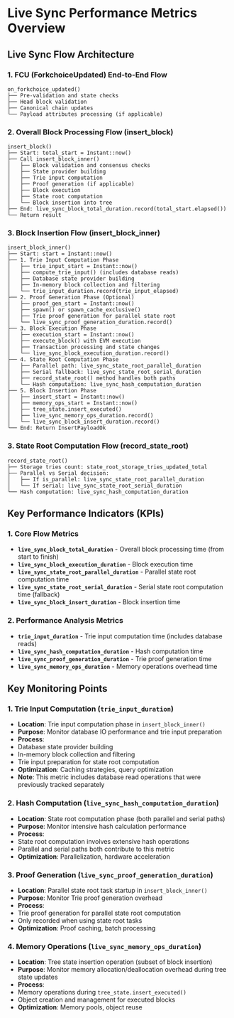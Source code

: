 # Live Sync Performance Metrics Overview

## Live Sync Flow Architecture

### 1. FCU (ForkchoiceUpdated) End-to-End Flow

```
on_forkchoice_updated()
├── Pre-validation and state checks
├── Head block validation
├── Canonical chain updates
└── Payload attributes processing (if applicable)
```

### 2. Overall Block Processing Flow (insert_block)

```
insert_block()
├── Start: total_start = Instant::now()
├── Call insert_block_inner()
│   ├── Block validation and consensus checks
│   ├── State provider building
│   ├── Trie input computation
│   ├── Proof generation (if applicable)
│   ├── Block execution
│   ├── State root computation
│   └── Block insertion into tree
├── End: live_sync_block_total_duration.record(total_start.elapsed())
└── Return result
```

### 3. Block Insertion Flow (insert_block_inner)

```
insert_block_inner()
├── Start: start = Instant::now()
├── 1. Trie Input Computation Phase
│   ├── trie_input_start = Instant::now()
│   ├── compute_trie_input() (includes database reads)
│   ├── Database state provider building
│   ├── In-memory block collection and filtering
│   └── trie_input_duration.record(trie_input_elapsed)
├── 2. Proof Generation Phase (Optional)
│   ├── proof_gen_start = Instant::now()
│   ├── spawn() or spawn_cache_exclusive()
│   ├── Trie proof generation for parallel state root
│   └── live_sync_proof_generation_duration.record()
├── 3. Block Execution Phase
│   ├── execution_start = Instant::now()
│   ├── execute_block() with EVM execution
│   ├── Transaction processing and state changes
│   └── live_sync_block_execution_duration.record()
├── 4. State Root Computation Phase
│   ├── Parallel path: live_sync_state_root_parallel_duration
│   ├── Serial fallback: live_sync_state_root_serial_duration
│   ├── record_state_root() method handles both paths
│   └── Hash computation: live_sync_hash_computation_duration
├── 5. Block Insertion Phase
│   ├── insert_start = Instant::now()
│   ├── memory_ops_start = Instant::now()
│   ├── tree_state.insert_executed()
│   ├── live_sync_memory_ops_duration.record()
│   └── live_sync_block_insert_duration.record()
└── End: Return InsertPayloadOk
```

### 3. State Root Computation Flow (record_state_root)

```
record_state_root()
├── Storage tries count: state_root_storage_tries_updated_total
├── Parallel vs Serial decision:
│   ├── If is_parallel: live_sync_state_root_parallel_duration
│   └── If serial: live_sync_state_root_serial_duration
└── Hash computation: live_sync_hash_computation_duration
```

## Key Performance Indicators (KPIs)

### 1. Core Flow Metrics

-   **`live_sync_block_total_duration`** - Overall block processing time (from start to finish)
-   **`live_sync_block_execution_duration`** - Block execution time
-   **`live_sync_state_root_parallel_duration`** - Parallel state root computation time
-   **`live_sync_state_root_serial_duration`** - Serial state root computation time (fallback)
-   **`live_sync_block_insert_duration`** - Block insertion time

### 2. Performance Analysis Metrics

-   **`trie_input_duration`** - Trie input computation time (includes database reads)
-   **`live_sync_hash_computation_duration`** - Hash computation time
-   **`live_sync_proof_generation_duration`** - Trie proof generation time
-   **`live_sync_memory_ops_duration`** - Memory operations overhead time

## Key Monitoring Points

### 1. Trie Input Computation (`trie_input_duration`)

-   **Location**: Trie input computation phase in `insert_block_inner()`
-   **Purpose**: Monitor database IO performance and trie input preparation
-   **Process**: 
  - Database state provider building
  - In-memory block collection and filtering
  - Trie input preparation for state root computation
-   **Optimization**: Caching strategies, query optimization
-   **Note**: This metric includes database read operations that were previously tracked separately

### 2. Hash Computation (`live_sync_hash_computation_duration`)

-   **Location**: State root computation phase (both parallel and serial paths)
-   **Purpose**: Monitor intensive hash calculation performance
-   **Process**: 
  - State root computation involves extensive hash operations
  - Parallel and serial paths both contribute to this metric
-   **Optimization**: Parallelization, hardware acceleration

### 3. Proof Generation (`live_sync_proof_generation_duration`)

-   **Location**: Parallel state root task startup in `insert_block_inner()`
-   **Purpose**: Monitor Trie proof generation overhead
-   **Process**: 
  - Trie proof generation for parallel state root computation
  - Only recorded when using state root tasks
-   **Optimization**: Proof caching, batch processing

### 4. Memory Operations (`live_sync_memory_ops_duration`)

-   **Location**: Tree state insertion operation (subset of block insertion)
-   **Purpose**: Monitor memory allocation/deallocation overhead during tree state updates
-   **Process**: 
  - Memory operations during `tree_state.insert_executed()`
  - Object creation and management for executed blocks
-   **Optimization**: Memory pools, object reuse